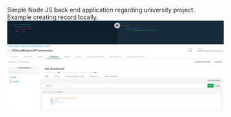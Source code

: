 Simple Node JS back end application regarding university project. <br>
Example creating record locally. <br>
![Screenshot](screenshots/createMutation.PNG)<br/>
![Screenshot](screenshots/createMutationAtlas.PNG)<br/>